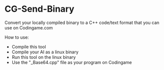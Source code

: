# CG-Send-Binary
Convert your locally compiled binary to a C++ code/text format that you can use on Codingame.com

How to use:
* Compile this tool 
* Compile your AI as a linux binary
* Run this tool on the linux binary
* Use the "_Base64.cpp" file as your program on Codingame
